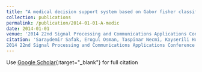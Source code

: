 ```yaml
---
title: "A medical decision support system based on Gabor fisher classifier for evaluation of Down syndrome affecteds"
collection: publications
permalink: /publication/2014-01-01-A-medic
date: 2014-01-01
venue: '2014 22nd Signal Processing and Communications Applications Conference (SIU)'
citation: 'Saraydemir Safak, Erogul Osman, Taspinar Necmi, Kayserili Hulya, "A medical decision support system based on Gabor fisher classifier for evaluation of Down syndrome affecteds"
2014 22nd Signal Processing and Communications Applications Conference (SIU), (2014)'
---
```

Use [Google Scholar](https://scholar.google.com/scholar?q=A+medical+decision+support+system+based+on+Gabor+fisher+classifier+for+evaluation+of+Down+syndrome+affecteds){:target="_blank"} for full citation